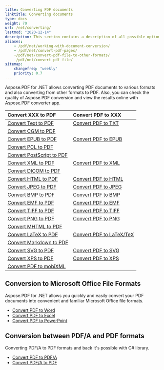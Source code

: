 ```yaml
---
title: Converting PDF documents
linktitle: Converting documents
type: docs
weight: 70
url: /net/converting/
lastmod: "2020-12-14"
description: This section contains a description of all possible options for converting PDF documents on C# using the Aspose.PDF library.
aliases:
    - /pdf/net/working-with-document-conversion/
    - /pdf/net/convert-pdf-pages/
    -/pdf/net/convert-pdf-file-to-other-formats/
    -/pdf/net/convert-pdf-file/
sitemap:
    changefreq: "weekly"
    priority: 0.7
---
```


Aspose.PDF for .NET allows converting PDF documents to various formats and also converting from other formats to PDF. Also, you can check the quality of Aspose.PDF conversion and view the results online with Aspose.PDF converter app. 

| Convert XXX to PDF | Convert PDF to XXX |
| :---------------- | :------------------ |
| [Convert Text to PDF](/pdf/net/convert-text-to-pdf/) | [Convert PDF to TXT](/pdf/net/convert-pdf-to-txt/) |
| [Convert CGM to PDF](/pdf/net/convert-cgm-to-pdf/) | |
| [Convert EPUB to PDF](/pdf/net/convert-epub-to-pdf/) | [Convert PDF to EPUB](/pdf/net/convert-pdf-to-epub/)
| [Convert PCL to PDF](/pdf/net/convert-pcl-to-pdf/) | |
| [Convert PostScript to PDF](/pdf/net/convert-postscript-to-pdf/)
| [Convert XML to PDF](/pdf/net/convert-xml-to-pdf/) | [Convert PDF to XML](/pdf/net/convert-pdf-to-xml/) |
| [Convert DICOM to PDF](/pdf/net/convert-dicom-to-pdf/)
| [Convert HTML to PDF](/pdf/net/convert-html-to-pdf/) | [Convert PDF to HTML](/pdf/net/convert-pdf-to-html/) |
| [Convert JPEG to PDF](/pdf/net/convert-images-to-pdf/) | [Convert PDF to JPEG](/pdf/net/convert-pdf-pages-to-jpeg-image/) |
| [Convert BMP to PDF](/pdf/net/convert-bmp-to-pdf/) | [Convert PDF to BMP](/pdf/net/convert-pdf-pages-to-bmp-image/) |
| [Convert EMF to PDF](/pdf/net/convert-emf-to-pdf/) | [Convert PDF to EMF](/pdf/net/convert-pdf-pages-to-emf-image/) |
| [Convert TIFF to PDF](/pdf/net/convert-tiff-to-pdf/) | [Convert PDF to TIFF](/pdf/net/convert-pdf-pages-to-tiff-image/) |
| [Convert PNG to PDF](/pdf/net/convert-png-to-pdf/) | [Convert PDF to PNG](/pdf/net/convert-pdf-pages-to-png-image/) |
| [Convert MHTML to PDF](/pdf/net/convert-mhtml-to-pdf/)
| [Convert LaTeX to PDF](/pdf/net/convert-latex-tex-to-pdf/) | [Convert PDF to LaTeX/TeX](/pdf/net/convert-pdf-to-latex-tex/) |
| [Convert Markdown to PDF](/pdf/net/convert-markdown-to-pdf/) | |
| [Convert SVG to PDF](/pdf/net/convert-svg-to-pdf/) | [Convert PDF to SVG](/pdf/net/convert-pdf-to-svg/) |
| [Convert XPS to PDF](/pdf/net/convert-xps-to-pdf/) | [Convert PDF to XPS](/pdf/net/convert-pdf-to-xps/) |
| [Convert PDF to mobiXML](/pdf/net/convert-pdf-to-mobixml/) | |

## Conversion to Microsoft Office File Formats

Aspose.PDF for .NET allows you quickly and easily convert your PDF documents into convenient and familiar Microsoft Office file formats.

- [Convert PDF to Word](/pdf/net/convert-pdf-to-doc/)
- [Convert PDF to Excel](/pdf/net/convert-pdf-to-excel/)
- [Convert PDF to PowerPoint](/pdf/net/convert-pdf-to-powerpoint/)

## Conversion between PDF/A and PDF formats

Converting  PDF/A to PDF formats and back it's possible with C# library.

- [Convert PDF to PDF/A](/pdf/net/convert-pdf-file-to-pdfa/)
- [Convert PDF/A to PDF](/pdf/net/convert-pdfa-to-pdf/)
